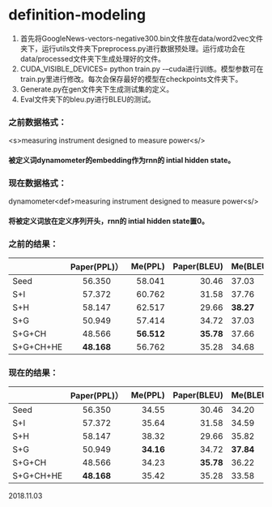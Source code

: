 # definition-modeling

1. 首先将GoogleNews-vectors-negative300.bin文件放在data/word2vec文件夹下，运行utils文件夹下preprocess.py进行数据预处理。运行成功会在data/processed文件夹下生成处理好的文件。
2. CUDA_VISIBLE_DEVICES=  python train.py -–cuda进行训练。模型参数可在train.py里进行修改。每次会保存最好的模型在checkpoints文件夹下。
3. Generate.py在gen文件夹下生成测试集的定义。
4. Eval文件夹下的bleu.py进行BLEU的测试。

### 之前数据格式：
\<s>measuring instrument designed to measure power\<s/>
#### 被定义词dynamometer的embedding作为rnn的 intial hidden state。
### 现在数据格式：
dynamometer\<def>measuring instrument designed to measure power\<s/>
#### 将被定义词放在定义序列开头，rnn的 intial hidden state置0。
### 之前的结果：
　|Paper(PPL)）|Me(PPL)|Paper(BLEU)|Me(BLEU)
---|:--:|---:|-:|-
Seed|56.350|58.041|30.46| 37.03
S+I|57.372|60.762|31.58| 37.76
S+H|58.147|62.517|29.66| **38.27**
S+G|50.949|57.414|34.72| 37.03
S+G+CH|48.566|**56.512**|**35.78**| 37.66
S+G+CH+HE|**48.168**|56.762|35.28| 34.68
### 现在的结果：
　|Paper(PPL)）|Me(PPL)|Paper(BLEU)|Me(BLEU)
---|:--:|---:|-:|-
Seed|56.350|34.55|30.46| 34.20
S+I|57.372|35.64|31.58| 34.59
S+H|58.147|38.32|29.66| 35.82
S+G|50.949|**34.16**|34.72| **37.84**
S+G+CH|48.566|34.23|**35.78**| 36.22
S+G+CH+HE|**48.168**|35.42|35.28| 33.58

2018.11.03
